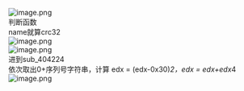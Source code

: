 ![image.png](https://cdn.nlark.com/yuque/0/2023/png/22837360/1695887025828-159a5a8d-590c-4f37-97ed-ceb45f103999.png#averageHue=%23eae9e9&clientId=u2198e455-6148-4&from=paste&height=149&id=u9b551196&originHeight=303&originWidth=484&originalType=binary&ratio=1.5&rotation=0&showTitle=false&size=30954&status=done&style=none&taskId=u8c8699b1-7be6-4f22-9694-156af232330&title=&width=237.66668701171875)<br />判断函数<br />name就算crc32<br />![image.png](https://cdn.nlark.com/yuque/0/2023/png/22837360/1695887930652-1c70bba3-745e-4a8d-af1c-c7d28cf8bc89.png#averageHue=%23fdfdfc&clientId=u2198e455-6148-4&from=paste&height=220&id=u845f069c&originHeight=454&originWidth=903&originalType=binary&ratio=1.5&rotation=0&showTitle=false&size=62276&status=done&style=none&taskId=ufae77c5e-6be9-401e-8660-085866cb09d&title=&width=438)<br />![image.png](https://cdn.nlark.com/yuque/0/2023/png/22837360/1695888032575-26db2ad5-3749-4029-ac28-2257c501f0a8.png#averageHue=%23fdfdfd&clientId=u2198e455-6148-4&from=paste&height=209&id=u526fb05c&originHeight=424&originWidth=1064&originalType=binary&ratio=1.5&rotation=0&showTitle=false&size=57036&status=done&style=none&taskId=u86765da2-b95b-4b75-8a9c-e1bf2beeb55&title=&width=523.3333435058594)<br />进到sub_404224<br />依次取出0+序列号字符串，计算 edx = (edx-0x30)*2，edx = edx+edx*4<br />![image.png](https://cdn.nlark.com/yuque/0/2023/png/22837360/1695889632114-93538099-a8aa-4583-a79a-220b0817a526.png#averageHue=%2314120f&clientId=u2198e455-6148-4&from=paste&height=116&id=u85edf172&originHeight=255&originWidth=1085&originalType=binary&ratio=1.5&rotation=0&showTitle=false&size=52890&status=done&style=none&taskId=ub8e323af-8811-4e54-91b1-59d102e7542&title=&width=493.3333740234375)

